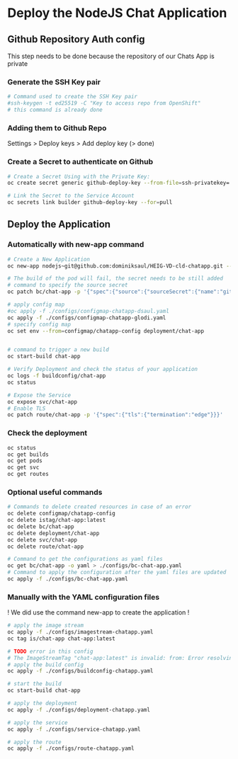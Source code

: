 # Deploy the NodeJS Chat Application

## Github Repository Auth config

This step needs to be done because the repository of our Chats App is private

### Generate the SSH Key pair

```bash
# Command used to create the SSH Key pair
#ssh-keygen -t ed25519 -C "Key to access repo from OpenShift"
# this command is already done
```

### Adding them to Github Repo

Settings > Deploy keys > Add deploy key
(> done)

### Create a Secret to authenticate on Github

```bash
# Create a Secret Using with the Private Key:
oc create secret generic github-deploy-key --from-file=ssh-privatekey=./keys/githubDeploy --type=kubernetes.io/ssh-auth

# Link the Secret to the Service Account
oc secrets link builder github-deploy-key --for=pull
```

## Deploy the Application

### Automatically with new-app command

```bash
# Create a New Application
oc new-app nodejs~git@github.com:dominiksaul/HEIG-VD-cld-chatapp.git --name=chat-app

# The build of the pod will fail, the secret needs to be still added
# command to specify the source secret
oc patch bc/chat-app -p '{"spec":{"source":{"sourceSecret":{"name":"github-deploy-key"}}}}'

# apply config map
#oc apply -f ./configs/configmap-chatapp-dsaul.yaml
oc apply -f ./configs/configmap-chatapp-glodi.yaml
# specify config map
oc set env --from=configmap/chatapp-config deployment/chat-app


# command to trigger a new build
oc start-build chat-app

# Verify Deployment and check the status of your application
oc logs -f buildconfig/chat-app
oc status

# Expose the Service
oc expose svc/chat-app
# Enable TLS
oc patch route/chat-app -p '{"spec":{"tls":{"termination":"edge"}}}'
```

### Check the deployment

```bash
oc status
oc get builds
oc get pods
oc get svc
oc get routes
```

### Optional useful commands

```bash
# Commands to delete created resources in case of an error
oc delete configmap/chatapp-config
oc delete istag/chat-app:latest
oc delete bc/chat-app
oc delete deployment/chat-app
oc delete svc/chat-app
oc delete route/chat-app

# Command to get the configurations as yaml files
oc get bc/chat-app -o yaml > ./configs/bc-chat-app.yaml
# Command to apply the configuration after the yaml files are updated
oc apply -f ./configs/bc-chat-app.yaml
```

### Manually with the YAML configuration files

! We did use the command new-app to create the application !

```bash
# apply the image stream
oc apply -f ./configs/imagestream-chatapp.yaml
oc tag is/chat-app chat-app:latest

# TODO error in this config
# The ImageStreamTag "chat-app:latest" is invalid: from: Error resolving ImageStreamTag chat-app:latest in namespace dominik-dev: unable to find latest tagged image
# apply the build config
oc apply -f ./configs/buildconfig-chatapp.yaml 

# start the build
oc start-build chat-app

# apply the deployment
oc apply -f ./configs/deployment-chatapp.yaml

# apply the service
oc apply -f ./configs/service-chatapp.yaml

# apply the route
oc apply -f ./configs/route-chatapp.yaml
```

